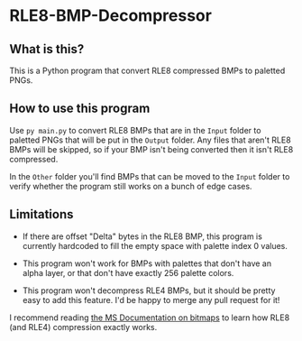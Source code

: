 # RLE8-BMP-Decompressor

## What is this?

This is a Python program that convert RLE8 compressed BMPs to paletted PNGs.

## How to use this program

Use `py main.py` to convert RLE8 BMPs that are in the `Input` folder to paletted PNGs that will be put in the `Output` folder.
Any files that aren't RLE8 BMPs will be skipped, so if your BMP isn't being converted then it isn't RLE8 compressed.

In the `Other` folder you'll find BMPs that can be moved to the `Input` folder to verify whether the program still works on a bunch of edge cases.

## Limitations

* If there are offset "Delta" bytes in the RLE8 BMP, this program is currently hardcoded to fill the empty space with palette index 0 values.

* This program won't work for BMPs with palettes that don't have an alpha layer, or that don't have exactly 256 palette colors.

* This program won't decompress RLE4 BMPs, but it should be pretty easy to add this feature. I'd be happy to merge any pull request for it!

I recommend reading [the MS Documentation on bitmaps](https://docs.microsoft.com/en-us/windows/win32/gdi/bitmap-compression) to learn how RLE8 (and RLE4) compression exactly works.